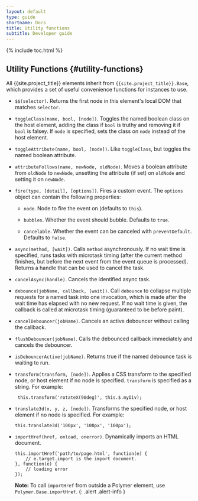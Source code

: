 ```yaml
---
layout: default
type: guide
shortname: Docs
title: Utility functions
subtitle: Developer guide
---
```


{% include toc.html %}


## Utility Functions {#utility-functions}

All {{site.project_title}} elements inherit from `{{site.project_title}}.Base`, which 
provides a set of useful convenience functions for instances to use.

*   `$$(selector)`. Returns the first node in this element's local DOM that matches
    `selector`.

*   `toggleClass(name, bool, [node])`. Toggles the named boolean class on the
    host element, adding the class if `bool` is truthy and removing it if
    `bool` is falsey. If `node` is specified, sets the class on `node` instead
    of the host element.

*   `toggleAttribute(name, bool, [node])`. Like `toggleClass`, but toggles the named boolean attribute.

*   `attributeFollows(name, newNode, oldNode)`. Moves a boolean attribute from `oldNode` to
    `newNode`, unsetting the attribute (if set) on `oldNode` and setting it on `newNode`.

*   `fire(type, [detail], [options])`. Fires a custom event. The `options` object can contain
      the following properties:

    -   `node`. Node to fire the event on (defaults to `this`).

    -   `bubbles`. Whether the event should bubble. Defaults to `true`.

    -   `cancelable`. Whether the event can be canceled with `preventDefault`. Defaults to `false`.

*   `async(method, [wait])`. Calls `method` asynchronously. If no wait time is specified,
    runs tasks with microtask timing (after the current method finishes, but before the 
    next event from the event queue is processed). Returns a handle that can be used to cancel
    the task.

*   `cancelAsync(handle)`. Cancels the identified async task.

*   `debounce(jobName, callback, [wait])`. Call `debounce` to collapse multiple 
    requests for a named task into one invocation, which is made after the wait 
    time has elapsed with no new request.  If no wait time is given, the callback 
    is called at microtask timing (guaranteed to be before paint).

*   `cancelDebouncer(jobName)`. Cancels an active debouncer without calling the callback.

*   `flushDebouncer(jobName)`. Calls the debounced callback immediately and cancels the debouncer.

*   `isDebouncerActive(jobName)`. Returns true if the named debounce task is waiting to run.

*   `transform(transform, [node])`. Applies a CSS transform to the specified node,
    or host element if no node is specified.
    `transform` is specified as a string. For example:

         this.transform('rotateX(90deg)', this.$.myDiv);

*   `translate3d(x, y, z, [node])`. Transforms the specified node, or host element
    if no node is specified. For example:

        this.translate3d('100px', '100px', '100px');

*   `importHref(href, onload, onerror)`. Dynamically imports an HTML document.

        this.importHref('path/to/page.html', function(e) {
            // e.target.import is the import document.
        }, function(e) {
            // loading error
        });

    **Note:** To call `importHref` from outside a Polymer element, use `Polymer.Base.importHref`.
    {: .alert .alert-info }

